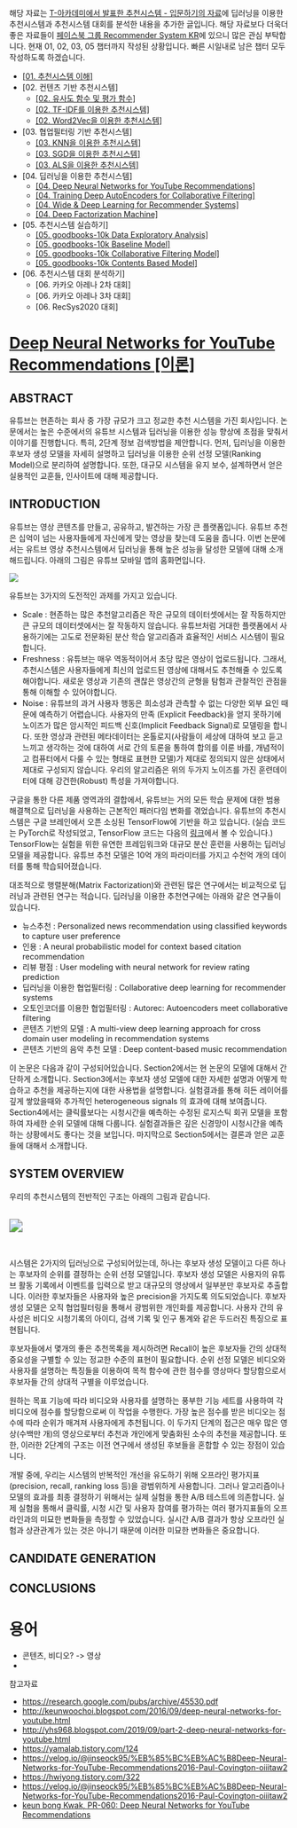 해당 자료는 [T-아카데미에서 발표한 추천시스템 - 입문하기의 자료](https://github.com/choco9966/T-academy-Recommendation)에 딥러닝을 이용한 추천시스템과 추천시스템 대회를 분석한 내용을 추가한 글입니다. 해당 자료보다 더욱더 좋은 자료들이 [페이스북 그룹 Recommender System KR](https://www.facebook.com/groups/2611614312273351)에 있으니 많은 관심 부탁합니다. 현재 01, 02, 03, 05 챕터까지 작성된 상황입니다. 빠른 시일내로 남은 챕터 모두 작성하도록 하겠습니다. 

- [[01. 추천시스템 이해]](https://eda-ai-lab.tistory.com/522)
- [02. 컨텐츠 기반 추천시스템]
  - [[02. 유사도 함수 및 평가 함수]](https://eda-ai-lab.tistory.com/524)
  - [[02. TF-IDF를 이용한 추천시스템]](https://eda-ai-lab.tistory.com/525)
  - [[02. Word2Vec을 이용한 추천시스템]](https://eda-ai-lab.tistory.com/526)
- [03. 협업필터링 기반 추천시스템]
  - [[03. KNN을 이용한 추천시스템]](https://eda-ai-lab.tistory.com/527)
  - [[03. SGD을 이용한 추천시스템]](https://eda-ai-lab.tistory.com/528)
  - [[03. ALS을 이용한 추천시스템]](https://eda-ai-lab.tistory.com/529)
- [04. 딥러닝을 이용한 추천시스템]
  - [[04. Deep Neural Networks for YouTube Recommendations]](https://eda-ai-lab.tistory.com/530)
  - [[04. Training Deep AutoEncoders for Collaborative Filtering]](https://eda-ai-lab.tistory.com/531)
  - [[04. Wide & Deep Learning for Recommender Systems]](https://eda-ai-lab.tistory.com/532)
  - [[04. Deep Factorization Machine]](https://eda-ai-lab.tistory.com/533)
- [05. 추천시스템 실습하기]
  - [[05. goodbooks-10k Data Exploratory Analysis]](https://www.kaggle.com/chocozzz/01-goodbooks-10k-data-exploratory-analysis)
  - [[05. goodbooks-10k Baseline Model]](https://www.kaggle.com/chocozzz/02-goodbooks-10k-baseline-model)
  - [[05. goodbooks-10k Collaborative Filtering Model]](https://www.kaggle.com/chocozzz/03-goodbooks-10k-collaborative-filtering-model)
  - [[05. goodbooks-10k Contents Based Model]](https://www.kaggle.com/chocozzz/04-goodbooks-10k-contents-based-model)
- [06. 추천시스템 대회 분석하기]
  - [06. 카카오 아레나 2차 대회]
  - [06. 카카오 아레나 3차 대회]
  - [06. RecSys2020 대회]

# [Deep Neural Networks for YouTube Recommendations [이론]](https://research.google.com/pubs/archive/45530.pdf)

## ABSTRACT

유튜브는 현존하는 회사 중 가장 규모가 크고 정교한 추천 시스템을 가진 회사입니다. 논문에서는 높은 수준에서의  유튜브 시스템과 딥러닝을 이용한 성능 향상에 초점을 맞춰서 이야기를 진행합니다. 특히, 2단계 정보 검색방법을 제안합니다. 먼저, 딥러닝을 이용한 후보자 생성 모델을 자세히 설명하고 딥러닝을 이용한 순위 선정 모델(Ranking Model)으로 분리하여 설명합니다. 또한, 대규모 시스템을 유지 보수, 설계하면서 얻은 실용적인 교훈들, 인사이트에 대해 제공합니다. 

## INTRODUCTION

유튜브는 영상 콘텐츠를 만들고, 공유하고, 발견하는 가장 큰 플랫폼입니다. 유튜브 추천은 십억이 넘는 사용자들에게  자신에게 맞는 영상을 찾는데 도움을 줍니다. 이번 논문에서는 유트브 영상 추천시스템에서 딥러닝을 통해 높은 성능을 달성한 모델에 대해 소개해드립니다. 아래의 그림은 유튜브 모바일 앱의 홈화면입니다. 

![](https://drive.google.com/uc?export=view&id=13Qa3dj7jU-q3IPE4cSVerCjcCdnPbnda)

유튜브는 3가지의 도전적인 과제를 가지고 있습니다. 

- Scale : 현존하는 많은 추천알고리즘은 작은 규모의 데이터셋에서는 잘 작동하지만 큰 규모의 데이터셋에서는 잘 작동하지 않습니다. 유튜브처럼 거대한 플랫폼에서 사용하기에는 고도로 전문화된 분산 학습 알고리즘과 효율적인 서비스 시스템이 필요합니다. 
- Freshness : 유튜브는 매우 역동적이어서 초당 많은 영상이 업로드됩니다. 그래서, 추천시스템은 사용자들에게 최신의 업로드된 영상에 대해서도 추천해줄 수 있도록 해야합니다. 새로운 영상과 기존의 괜찮은 영상간의 균형을 탐험과 관찰적인 관점을 통해 이해할 수 있어야합니다. 
- Noise : 유튜브의 과거 사용자 행동은 희소성과 관측할 수 없는 다양한 외부 요인 때문에 예측하기 어렵습니다. 사용자의 만족 (Explicit Feedback)을 얻지 못하기에 노이즈가 많은 암시적인 피드백 신호(Implicit Feedback Signal)로 모델링을 합니다. 또한 영상과 관련된 메타데이터는 온톨로지(사람들이 세상에 대하여 보고 듣고 느끼고 생각하는 것에 대하여 서로 간의 토론을 통하여 합의를 이룬 바를, 개념적이고 컴퓨터에서 다룰 수 있는 형태로 표현한 모델)가 제대로 정의되지 않은 상태에서 제대로 구성되지 않습니다. 우리의 알고리즘은 위의 두가지 노이즈를 가진 훈련데이터에 대해 강건한(Robust) 특성을 가져야합니다. 

구글을 통한 다른 제품 영역과의 결합에서, 유튜브는 거의 모든 학습 문제에 대한 범용 해결책으로 딥러닝을 사용하는 근본적인 패러다임 변화를 겪었습니다. 유튜브의 추천시스템은 구글 브레인에서 오픈 소싱된 TensorFlow에 기반을 하고 있습니다. (실습 코드는 PyTorch로 작성되었고, TensorFlow 코드는 다음의 [링크](https://github.com/ogerhsou/Youtube-Recommendation-Tensorflow)에서 볼 수 있습니다.) TensorFlow는 실험을 위한 유연한 프레임워크와 대규모 분산 훈련을 사용하는 딥러닝 모델을 제공합니다. 유튜브 추천 모델은 10억 개의 파라미터를 가지고 수천억 개의 데이터를 통해 학습되어졌습니다. 

대조적으로 행렬분해(Matrix Factorization)와 관련된 많은 연구에서는 비교적으로 딥러닝과 관련된 연구는 적습니다. 딥러닝을 이용한 추천연구에는 아래와 같은 연구들이 있습니다. 

- 뉴스추천 : Personalized news recommendation using classified keywords to capture user preference
- 인용 : A neural probabilistic model for context based citation recommendation
- 리뷰 평점 : User modeling with neural network for review rating prediction
- 딥러닝을 이용한 협업필터링 : Collaborative deep learning for recommender systems
- 오토인코더를 이용한 협업필터링 : Autorec: Autoencoders meet collaborative filtering
- 콘텐츠 기반의 모델 : A multi-view deep learning approach for cross domain user modeling in recommendation systems
- 콘텐츠 기반의 음악 추천 모델 : Deep content-based music recommendation

이 논문은 다음과 같이 구성되어있습니다. Section2에서는 현 논문의 모델에 대해서 간단하게 소개합니다. Section3에서는 후보자 생성 모델에 대한 자세한 설명과 어떻게 학습하고 추천을 제공하는지에 대한 사용법을 설명합니다. 실험결과를 통해 히든 레이어를 깊게 쌓았을때와 추가적인 heterogeneous signals 의 효과에 대해 보여줍니다. Section4에서는 클릭률보다는 시청시간을 예측하는 수정된 로지스틱 회귀 모델을 포함하여 자세한 순위 모델에 대해 다룹니다. 실험결과들은 깊은 신경망이 시청시간을 예측하는 상황에서도 좋다는 것을 보입니다. 마지막으로 Section5에서는 결론과 얻은 교훈들에 대해서 소개합니다. 

## SYSTEM OVERVIEW

우리의 추천시스템의 전반적인 구조는 아래의 그림과 같습니다. 

<br> <img src="https://drive.google.com/uc?export=view&amp;id=12BB3UMq-9Vt2Dqcf8pAM_RwA_Qmx8oV1" style="zoom: 150%;" />

</br> 

시스템은 2가지의 딥러닝으로 구성되어있는데, 하나는 후보자 생성 모델이고 다른 하나는 후보자의 순위를 결정하는 순위 선정 모델입니다. 후보자 생성 모델은 사용자의 유튜브 활동 기록에서 이벤트를 입력으로 받고 대규모의 영상에서 일부분만 후보자로 추출합니다. 이러한 후보자들은 사용자와 높은 precision을 가지도록 의도되었습니다. 후보자 생성 모델은 오직 협업필터링을 통해서 광범위한 개인화를 제공합니다. 사용자 간의 유사성은 비디오 시청기록의 아이디, 검색 기록 및 인구 통계와 같은 두드러진 특징으로 표현됩니다. 

후보자들에서 몇개의 좋은 추천목록을 제시하려면 Recall이 높은 후보자들 간의 상대적 중요성을 구별할 수 있는 정교한 수준의 표현이 필요합니다. 순위 선정 모델은 비디오와 사용자를 설명하는 특징들을 이용하여 목적 함수에 관한 점수를 영상마다 할당함으로서 후보자들 간의 상대적 구별을 이루었습니다. 

원하는 목표 기능에 따라 비디오와 사용자를 설명하는 풍부한 기능 세트를 사용하여 각 비디오에 점수를 할당함으로써 이 작업을 수행한다. 가장 높은 점수를 받은 비디오는 점수에 따라 순위가 매겨져 사용자에게 추천됩니다. 이 두가지 단계의 접근은 매우 많은 영상(수백만 개)의 영상으로부터 추천과 개인에게 맞춤화된 소수의 추천을 제공합니다. 또한, 이러한 2단계의 구조는 이전 연구에서 생성된 후보들을 혼합할 수 있는 장점이 있습니다. 

개발 중에, 우리는 시스템의 반복적인 개선을 유도하기 위해 오프라인 평가지표(precision, recall, ranking loss 등)을 광범위하게 사용합니다. 그러나 알고리즘이나 모델의 효과를 최종 결정하기 위해서는 실제 실험을 통한 A/B 테스트에 의존합니다. 실제 실험을 통해서 클릭률, 시청 시간 및 사용자 참여를 평가하는 여러 평가지표들의 오프라인과의 미묘한 변화들을 측정할 수 있었습니다. 실시간 A/B 결과가 항상 오프라인 실험과 상관관계가 있는 것은 아니기 때문에 이러한 미묘한 변화들은 중요합니다.

## CANDIDATE GENERATION 





## CONCLUSIONS 



# 용어 

- 콘텐츠, 비디오? -> 영상 
- 

참고자료 

- https://research.google.com/pubs/archive/45530.pdf
- http://keunwoochoi.blogspot.com/2016/09/deep-neural-networks-for-youtube.html
- http://yhs968.blogspot.com/2019/09/part-2-deep-neural-networks-for-youtube.html
- https://yamalab.tistory.com/124
- https://velog.io/@jinseock95/%EB%85%BC%EB%AC%B8Deep-Neural-Networks-for-YouTube-Recommendations2016-Paul-Covington-oiiitaw2
- https://hwiyong.tistory.com/322
- https://velog.io/@jinseock95/%EB%85%BC%EB%AC%B8Deep-Neural-Networks-for-YouTube-Recommendations2016-Paul-Covington-oiiitaw2
- [keun bong Kwak, PR-060: Deep Neural Networks for YouTube Recommendations](https://www.youtube.com/watch?v=V6zixdCIOqw)



